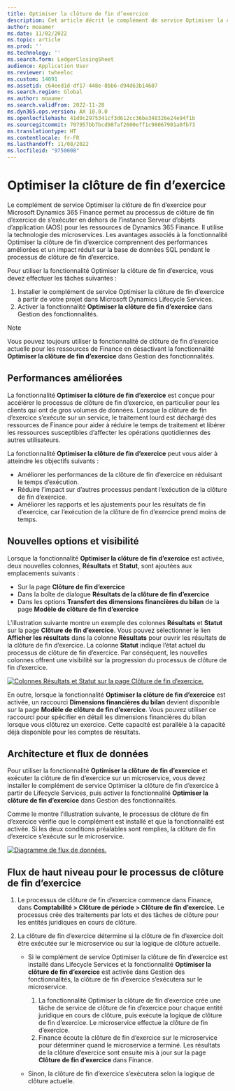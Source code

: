 ```yaml
---
title: Optimiser la clôture de fin d’exercice
description: Cet article décrit le complément de service Optimiser la clôture de fin d’exercice qui est disponible pour le processus de clôture de fin d’exercice comptable.
author: moaamer
ms.date: 11/02/2022
ms.topic: article
ms.prod: ''
ms.technology: ''
ms.search.form: LedgerClosingSheet
audience: Application User
ms.reviewer: twheeloc
ms.custom: 14091
ms.assetid: c64eed1d-df17-448e-8bb6-d94d63b14607
ms.search.region: Global
ms.author: moaamer
ms.search.validFrom: 2022-11-28
ms.dyn365.ops.version: AX 10.0.0
ms.openlocfilehash: 41d0c2975341cf3d612cc36be348326e24e94f1b
ms.sourcegitcommit: 707957bb7bcd98faf2600eff1c98067901a0fb73
ms.translationtype: HT
ms.contentlocale: fr-FR
ms.lasthandoff: 11/08/2022
ms.locfileid: "9750008"
---
```

# <a name="optimize-year-end-close"></a>Optimiser la clôture de fin d’exercice

Le complément de service Optimiser la clôture de fin d’exercice pour Microsoft Dynamics 365 Finance permet au processus de clôture de fin d’exercice de s’exécuter en dehors de l’instance Serveur d’objets d’application (AOS) pour les ressources de Dynamics 365 Finance. Il utilise la technologie des microservices. Les avantages associés à la fonctionnalité Optimiser la clôture de fin d’exercice comprennent des performances améliorées et un impact réduit sur la base de données SQL pendant le processus de clôture de fin d’exercice.

Pour utiliser la fonctionnalité Optimiser la clôture de fin d’exercice, vous devez effectuer les tâches suivantes :

1. Installer le complément de service Optimiser la clôture de fin d’exercice à partir de votre projet dans Microsoft Dynamics Lifecycle Services.
2. Activer la fonctionnalité **Optimiser la clôture de fin d’exercice** dans Gestion des fonctionnalités.

> [!NOTE]
> Vous pouvez toujours utiliser la fonctionnalité de clôture de fin d’exercice actuelle pour les ressources de Finance en désactivant la fonctionnalité **Optimiser la clôture de fin d’exercice** dans Gestion des fonctionnalités.

## <a name="improved-performance"></a>Performances améliorées

La fonctionnalité **Optimiser la clôture de fin d’exercice** est conçue pour accélérer le processus de clôture de fin d’exercice, en particulier pour les clients qui ont de gros volumes de données. Lorsque la clôture de fin d’exercice s’exécute sur un service, le traitement lourd est déchargé des ressources de Finance pour aider à réduire le temps de traitement et libérer les ressources susceptibles d’affecter les opérations quotidiennes des autres utilisateurs.

La fonctionnalité **Optimiser la clôture de fin d’exercice** peut vous aider à atteindre les objectifs suivants :

- Améliorer les performances de la clôture de fin d’exercice en réduisant le temps d’exécution.
- Réduire l’impact sur d’autres processus pendant l’exécution de la clôture de fin d’exercice.
- Améliorer les rapports et les ajustements pour les résultats de fin d’exercice, car l’exécution de la clôture de fin d’exercice prend moins de temps.

## <a name="new-options-and-visibility"></a>Nouvelles options et visibilité

Lorsque la fonctionnalité **Optimiser la clôture de fin d’exercice** est activée, deux nouvelles colonnes, **Résultats** et **Statut**, sont ajoutées aux emplacements suivants :

- Sur la page **Clôture de fin d’exercice**
- Dans la boîte de dialogue **Résultats de la clôture de fin d’exercice**
- Dans les options **Transfert des dimensions financières du bilan** de la page **Modèle de clôture de fin d’exercice**

L’illustration suivante montre un exemple des colonnes **Résultats** et **Statut** sur la page **Clôture de fin d’exercice**. Vous pouvez sélectionner le lien **Afficher les résultats** dans la colonne **Résultats** pour ouvrir les résultats de la clôture de fin d’exercice. La colonne **Statut** indique l’état actuel du processus de clôture de fin d’exercice. Par conséquent, les nouvelles colonnes offrent une visibilité sur la progression du processus de clôture de fin d’exercice.

[![Colonnes Résultats et Statut sur la page Clôture de fin d’exercice.](./media/Yearendclose.jpg)](./media/Yearendclose.jpg)

En outre, lorsque la fonctionnalité **Optimiser la clôture de fin d’exercice** est activée, un raccourci **Dimensions financières du bilan** devient disponible sur la page **Modèle de clôture de fin d’exercice**. Vous pouvez utiliser ce raccourci pour spécifier en détail les dimensions financières du bilan lorsque vous clôturez un exercice. Cette capacité est parallèle à la capacité déjà disponible pour les comptes de résultats.

## <a name="architecture-and-data-flow"></a>Architecture et flux de données

Pour utiliser la fonctionnalité **Optimiser la clôture de fin d’exercice** et exécuter la clôture de fin d’exercice sur un microservice, vous devez installer le complément de service Optimiser la clôture de fin d’exercice à partir de Lifecycle Services, puis activer la fonctionnalité **Optimiser la clôture de fin d’exercice** dans Gestion des fonctionnalités.

Comme le montre l’illustration suivante, le processus de clôture de fin d’exercice vérifie que le complément est installé et que la fonctionnalité est activée. Si les deux conditions préalables sont remplies, la clôture de fin d’exercice s’exécute sur le microservice.

[![Diagramme de flux de données.](./media/Lifecycle-services.jpg)](./media/Lifecycle-services.jpg)

## <a name="high-level-flow-for-year-end-close-processing"></a>Flux de haut niveau pour le processus de clôture de fin d’exercice

1. Le processus de clôture de fin d’exercice commence dans Finance, dans **Comptabilité \> Clôture de période \> Clôture de fin d’exercice**. Le processus crée des traitements par lots et des tâches de clôture pour les entités juridiques en cours de clôture.
2. La clôture de fin d’exercice détermine si la clôture de fin d’exercice doit être exécutée sur le microservice ou sur la logique de clôture actuelle.

    - Si le complément de service Optimiser la clôture de fin d’exercice est installé dans Lifecycle Services et la fonctionnalité **Optimiser la clôture de fin d’exercice** est activée dans Gestion des fonctionnalités, la clôture de fin d’exercice s’exécutera sur le microservice.

        1. La fonctionnalité Optimiser la clôture de fin d’exercice crée une tâche de service de clôture de fin d’exercice pour chaque entité juridique en cours de clôture, puis exécute la logique de clôture de fin d’exercice. Le microservice effectue la clôture de fin d’exercice.
        2. Finance écoute la clôture de fin d’exercice sur le microservice pour déterminer quand le microservice a terminé. Les résultats de la clôture d’exercice sont ensuite mis à jour sur la page **Clôture de fin d’exercice** dans Finance.

    - Sinon, la clôture de fin d’exercice s’exécutera selon la logique de clôture actuelle.
